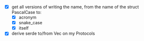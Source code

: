 - [x] get all versions of writing the name, from the name of the struct
    PascalCase to:
    - [x] acronym
    - [x] snake_case
    - [x] itself

- [x] derive serde to/from Vec<String> on my Protocols
